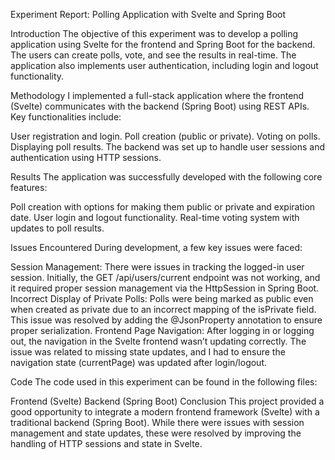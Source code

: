 Experiment Report: Polling Application with Svelte and Spring Boot

Introduction
The objective of this experiment was to develop a polling application using Svelte for the frontend and Spring Boot for the backend. The users can create polls, vote, and see the results in real-time. The application also implements user authentication, including login and logout functionality.

Methodology
I implemented a full-stack application where the frontend (Svelte) communicates with the backend (Spring Boot) using REST APIs. Key functionalities include:

User registration and login.
Poll creation (public or private).
Voting on polls.
Displaying poll results.
The backend was set up to handle user sessions and authentication using HTTP sessions.

Results
The application was successfully developed with the following core features:

Poll creation with options for making them public or private and expiration date.
User login and logout functionality.
Real-time voting system with updates to poll results.

Issues Encountered
During development, a few key issues were faced:

Session Management: There were issues in tracking the logged-in user session. Initially, the GET /api/users/current endpoint was not working, and it required proper session management via the HttpSession in Spring Boot.
Incorrect Display of Private Polls: Polls were being marked as public even when created as private due to an incorrect mapping of the isPrivate field. This issue was resolved by adding the @JsonProperty annotation to ensure proper serialization.
Frontend Page Navigation: After logging in or logging out, the navigation in the Svelte frontend wasn’t updating correctly. The issue was related to missing state updates, and I had to ensure the navigation state (currentPage) was updated after login/logout.

Code
The code used in this experiment can be found in the following files:

Frontend (Svelte)
Backend (Spring Boot)
Conclusion
This project provided a good opportunity to integrate a modern frontend framework (Svelte) with a traditional backend (Spring Boot). While there were issues with session management and state updates, these were resolved by improving the handling of HTTP sessions and state in Svelte.
